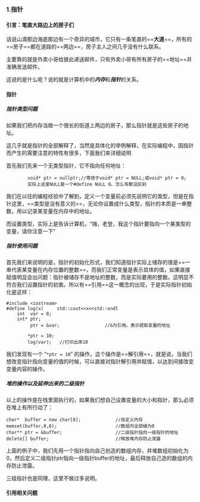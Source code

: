 ### 1.指针
#### 引言：笔直大路边上的房子们
话说山滴那边海底那边有一个奇异的城市，它只有一条笔直的==**大道**==，所有的==房子==都在道路的==两边==，房子主人之间几乎没有什么联系。

主要靠的就是外卖小哥给彼此递送邮件，只有外卖小哥有所有房子的==地址==并准确发送邮件。

这说的是什么呢？说的就是计算机中的***内存***和***指针***的关系。


#### 指针

##### 指针类型问题
如果我们把内存当做一个很长的街道上两边的房子，那么指针就是这些房子的地址。

这几乎就是指针的全部解释了，当然是具体化的举例解释，在实际编程中，因指针而产生的需要注意的特性有很多，下面我们来详细说明

 首先我们先来一个无类型指针，它不指向任何地址：

```
		void* ptr = nullptr;//等效于void* ptr = NULL;或void* ptr = 0;
		实际上这里NULL是一个#define NULL 0。怎么写都没区别
```

我们在以往的编程经验中了解到，定义一个变量前必须先说明它的类型，但是在指针这里，==类型是没有意义的==，无论你设置成什么类型，指针的本质是一串整数，用以记录某变量在内存中的地址。

而设置类型，实际上是告诉计算机，“嗨，老登，我这个指针要指向一个某类型的变量，请你注意一下“

##### 指针使用问题
首先我们来说明的是，指针的初始化形式，我们知道指针实际上储存的值是==一串代表某变量在内存位置的整数==，而我们正常变量是表示具体的值，如果直接赋值明显会出问题：指针被储存不是地址的整数，而是实际要用的整数。这明显不符合我们设置指针的初衷。所以有==引用==这一概念的出现，于是实际指针初始化是这样：

```
#include <iostream>
#define log(x)     std::cout<<x<<std::endl
    int  var = 8;
    int* ptr;    
         ptr = &var;                 //&为引用，表示提取变量的地址
         
        *ptr = 10;
        log(var);   //打印出来10
```

我们发现有一个 “`*ptr = 10`” 的操作，这个操作是==解引用==，就是说，当我们想改变指针指向变量的值的时候，可以直接对指针解引用并赋值，以达到间接改变变量内容的操作。

##### 堆的操作以及延伸出来的二级指针
以上的操作是在栈里面执行的，如果我们想自己设置变量的大小和指针，那么必须在堆上有所行动了：

```
char*  buffer = new char[8];             //自定义内存
memset(buffer,0,8);                      //数组内全部植为0
char** ptr = &buffer;                    //二级指针指向一级指针的地址
delete[] buffer;                         //释放堆内存防止泄露
```

上面的例子中，我们先用一个指针指向自己创造的数组内存，并堆数组初始化为0，然后定义二级指针ptr指向一级指针buffer的地址，最后释放自己造的数组的内存防止泄露。

三级指针也是同理，这里不做过多说明。



#### 引用相关问题
